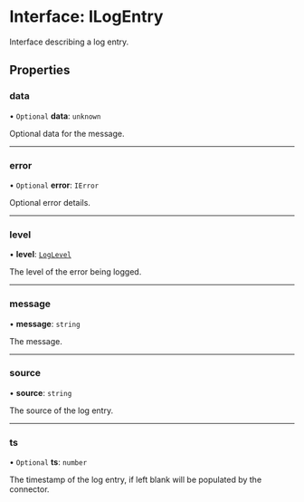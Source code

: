 # Interface: ILogEntry

Interface describing a log entry.

## Properties

### data

• `Optional` **data**: `unknown`

Optional data for the message.

---

### error

• `Optional` **error**: `IError`

Optional error details.

---

### level

• **level**: [`LogLevel`](../modules.md#loglevel)

The level of the error being logged.

---

### message

• **message**: `string`

The message.

---

### source

• **source**: `string`

The source of the log entry.

---

### ts

• `Optional` **ts**: `number`

The timestamp of the log entry, if left blank will be populated by the connector.
